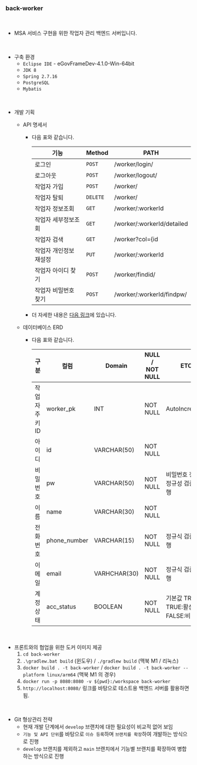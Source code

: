 ### back-worker

<br/>

- MSA 서비스 구현을 위한 작업자 관리 백엔드 서버입니다.

<br/>

- 구축 환경
  - `Eclipse IDE` - eGovFrameDev-4.1.0-Win-64bit
  - `JDK 8`
  - `Spring 2.7.16`
  - `PostgreSQL`
  - `Mybatis`

<br/>

- 개발 기획
  - API 명세서
    - 다음 표와 같습니다.

      | 기능 | Method | PATH |
      |------|------|--------|
      | 로그인 | `POST` | /worker/login/ |
      | 로그아웃 | `POST` | /worker/logout/ |
      | 작업자 가입 | `POST` | /worker/ |
      | 작업자 탈퇴 | `DELETE` | /worker/ |
      | 작업자 정보조회 | `GET` | /worker/:workerId |
      | 작업자 세부정보조회 | `GET` | /worker/:workerId/detailed |
      | 작업자 검색 | `GET` | /worker?col={id|name}&sort={asc|desc} |
      | 작업자 개인정보 재설정 | `PUT` | /worker/:workerId |
      | 작업자 아이디 찾기 | `POST` | /worker/findid/ |
      | 작업자 비밀번호 찾기 | `POST` | /worker/:workerId/findpw/ |
  
    - 더 자세한 내용은  [다음 링크](https://www.notion.so/6929db3c04ea46fbb977262765995b95?v=414db9f4262042429ebccb4ed7926f61&pvs=4)에 있습니다.

  - 데이터베이스 ERD
    - 다음 표와 같습니다.
 
      | 구분 | 컬럼 | Domain | NULL / NOT NULL | ETC |
      |------|------|--------|-----------------|-----|
      | 작업자 주키 ID | worker_pk | INT | NOT NULL | AutoIncrement |
      | 아이디 | id | VARCHAR(50) | NOT NULL |  |
      | 비밀번호 | pw | VARCHAR(50) | NOT NULL | 비밀번호 정책 정규성 검증 진행 |
      | 이름 | name | VARCHAR(30) | NOT NULL |  |
      | 전화번호 | phone_number | VARCHAR(15) | NOT NULL | 정규식 검증 진행 |
      | 이메일 | email | VARHCHAR(30) | NOT NULL | 정규식 검증 진행 |
      | 계정 상태 | acc_status | BOOLEAN | NOT NULL | 기본값 TRUE, TRUE:활성화 / FALSE:비활성화 |

<br/>

- 프론트와의 협업을 위한 도커 이미지 제공
  1. `cd back-worker`
  2. `.\gradlew.bat build` (윈도우) / `./gradlew build` (맥북 M1 / 리눅스)
  3. `docker build . -t back-worker` / `docker build . -t back-worker --platform linux/arm64` (맥북 M1 의 경우)
  4. `docker run -p 8080:8080 -v ${pwd}:/workspace back-worker`
  5. `http://localhost:8080/` 링크를 바탕으로 테스트용 백엔드 서버를 활용하면 됨.

<br/>

- Git 형상관리 전략
  - 현재 개발 단계에서 `develop` 브랜치에 대한 필요성이 비교적 없어 보임
  - `기능 및 API 단위`를 바탕으로 `이슈 등록`하며 `브랜치를 확장`하여 개발하는 방식으로 진행
  - `develop` 브랜치를 제외하고 `main` 브랜치에서 기능별 브랜치를 확장하여 병합하는 방식으로 진행

<br/>
